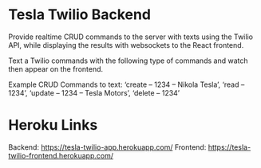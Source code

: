 # Tesla Twilio Backend

Provide realtime CRUD commands to the server with texts using the Twilio API, while displaying the results with websockets to the React frontend. 

Text a Twilio commands with the following type of commands and watch then appear on the frontend.

Example CRUD Commands to text: 
‘create – 1234 – Nikola Tesla’, 
‘read – 1234’, 
‘update – 1234 – Tesla Motors’, 
‘delete – 1234’

# Heroku Links
Backend: https://tesla-twilio-app.herokuapp.com/
Frontend: https://tesla-twilio-frontend.herokuapp.com/
